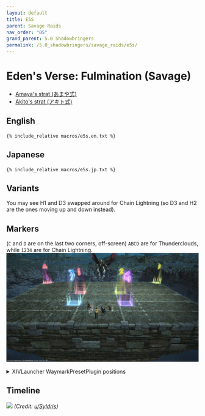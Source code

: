 ```yaml
---
layout: default
title: E5S
parent: Savage Raids
nav_order: "05"
grand_parent: 5.0 Shadowbringers
permalink: /5.0_shadowbringers/savage_raids/e5s/
---
```


# Eden's Verse: Fulmination (Savage)

- [Amaya's strat (あまや式)](https://na.finalfantasyxiv.com/lodestone/character/9416493/blog/4353949/)
- [Akito's strat (アキト式)](https://youtu.be/0LTiI3Ft-xw)

## English
```
{% include_relative macros/e5s.en.txt %}
```

## Japanese
```
{% include_relative macros/e5s.jp.txt %}
```

## Variants

You may see H1 and D3 swapped around for Chain Lightning (so D3 and H2 are the ones moving up and down instead).

## Markers

(`C` and `D` are on the last two corners, off-screen)
`ABCD` are for Thunderclouds, while `1234` are for Chain Lightning.
![](images/markers.jpg)
<details markdown=block>
<summary>XIVLauncher WaymarkPresetPlugin positions</summary>

```json
{
  "Name":"E5S",
  "MapID":716,
  "A":{"X":82.0,"Y":0.0,"Z":87.0,"ID":0,"Active":true},
  "B":{"X":118.0,"Y":0.0,"Z":87.0,"ID":1,"Active":true},
  "C":{"X":118.0,"Y":0.0,"Z":113.0,"ID":2,"Active":true},
  "D":{"X":82.0,"Y":0.0,"Z":113.0,"ID":3,"Active":true},
  "One":{"X":95.0,"Y":0.0,"Z":99.0,"ID":4,"Active":true},
  "Two":{"X":105.0,"Y":0.0,"Z":99.0,"ID":5,"Active":true},
  "Three":{"X":105.0,"Y":0.0,"Z":106.0,"ID":6,"Active":true},
  "Four":{"X":95.0,"Y":0.0,"Z":106.0,"ID":7,"Active":true}
}
```

</details>

## Timeline

![](https://i.redd.it/ztaf3o390qn41.png)
*(Credit: [u/Syldris](https://www.reddit.com/r/ffxiv/comments/fl51xi/e5s_timeline_image/))*